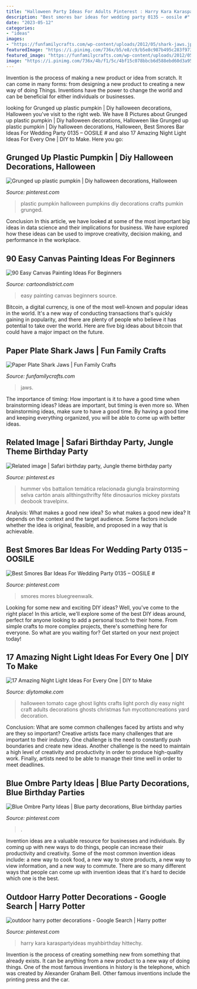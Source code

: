 ```yaml
---
title: "Halloween Party Ideas For Adults Pinterest : Harry Kara Karaspartyideas Myahbirthday Hittechy"
description: "Best smores bar ideas for wedding party 0135 – oosile #"
date: "2023-05-12"
categories:
- "ideas"
images:
- "https://funfamilycrafts.com/wp-content/uploads/2012/05/shark-jaws.jpg"
featuredImage: "https://i.pinimg.com/736x/b5/e8/c9/b5e8c987b495c283f973b612c315a77b.jpg"
featured_image: "https://funfamilycrafts.com/wp-content/uploads/2012/05/shark-jaws.jpg"
image: "https://i.pinimg.com/736x/4b/f1/5c/4bf15c078bbcb6d588ebd60d3a954515.jpg"
---
```



Invention is the process of making a new product or idea from scratch. It can come in many forms: from designing a new product to creating a new way of doing Things. Inventions have the power to change the world and can be beneficial for either individuals or businesses.

	

		
looking for Grunged up plastic pumpkin | Diy halloween decorations, Halloween you've visit to the right web. We have 8 Pictures about Grunged up plastic pumpkin | Diy halloween decorations, Halloween like Grunged up plastic pumpkin | Diy halloween decorations, Halloween, Best Smores Bar Ideas For Wedding Party 0135 – OOSILE # and also 17 Amazing Night Light Ideas For Every One | DIY to Make. Here you go:
		
    
## Grunged Up Plastic Pumpkin | Diy Halloween Decorations, Halloween

<img loading=lazy src="https://i.pinimg.com/736x/14/6f/0d/146f0d4ed9d41b8716e1b2f336c705f4--plastic-pumpkins-pumpkin-ideas.jpg" onerror="this.onerror=null;this.src='https://tse2.mm.bing.net/th?id=OIP.TJflZdj3HjqKAyHVBCSvIgHaNJ&amp;pid=15.1';" alt="Grunged up plastic pumpkin | Diy halloween decorations, Halloween">

_Source: pinterest.com_

>plastic pumpkin halloween pumpkins diy decorations crafts pumkin grunged. 

	

Conclusion
In this article, we have looked at some of the most important big ideas in data science and their implications for business. We have explored how these ideas can be used to improve creativity, decision making, and performance in the workplace.

    
## 90 Easy Canvas Painting Ideas For Beginners

<img loading=lazy src="http://www.cartoondistrict.com/wp-content/uploads/2017/06/Easy-Canvas-Painting-Ideas-For-Beginners16-1.jpg" onerror="this.onerror=null;this.src='https://tse2.mm.bing.net/th?id=OIP.x74ywo_6lFqgoTmFRqKvLQHaKQ&amp;pid=15.1';" alt="90 Easy Canvas Painting Ideas For Beginners">

_Source: cartoondistrict.com_

>easy painting canvas beginners source. 

	

Bitcoin, a digital currency, is one of the most well-known and popular ideas in the world. It's a new way of conducting transactions that's quickly gaining in popularity, and there are plenty of people who believe it has potential to take over the world. Here are five big ideas about bitcoin that could have a major impact on the future.

    
## Paper Plate Shark Jaws | Fun Family Crafts

<img loading=lazy src="https://funfamilycrafts.com/wp-content/uploads/2012/05/shark-jaws.jpg" onerror="this.onerror=null;this.src='https://tse2.mm.bing.net/th?id=OIP.DNvvainOZUsT0xnGULg-jAAAAA&amp;pid=15.1';" alt="Paper Plate Shark Jaws | Fun Family Crafts">

_Source: funfamilycrafts.com_

>jaws. 

	

The importance of timing: How important is it to have a good time when brainstorming ideas?
Ideas are important, but timing is even more so. When brainstorming ideas, make sure to have a good time. By having a good time and keeping everything organized, you will be able to come up with better ideas.

    
## Related Image | Safari Birthday Party, Jungle Theme Birthday Party

<img loading=lazy src="https://i.pinimg.com/736x/4b/f1/5c/4bf15c078bbcb6d588ebd60d3a954515.jpg" onerror="this.onerror=null;this.src='https://tse3.mm.bing.net/th?id=OIP.F7EHecaelyir-QoW6c9mCAAAAA&amp;pid=15.1';" alt="Related image | Safari birthday party, Jungle theme birthday party">

_Source: pinterest.es_

>hummer vbs battalion temática relacionada giungla brainstorming selva cartón anais allthingsthrifty fête dinosaurios mickey pixstats deobook travelpinx. 

	

Analysis: What makes a good new idea?
So what makes a good new idea? It depends on the context and the target audience. Some factors include whether the idea is original, feasible, and proposed in a way that is achievable.

    
## Best Smores Bar Ideas For Wedding Party 0135 – OOSILE #

<img loading=lazy src="https://i.pinimg.com/736x/b5/e8/c9/b5e8c987b495c283f973b612c315a77b.jpg" onerror="this.onerror=null;this.src='https://tse2.mm.bing.net/th?id=OIP.0qnvFI55loEzLIknXj446QHaLH&amp;pid=15.1';" alt="Best Smores Bar Ideas For Wedding Party 0135 – OOSILE #">

_Source: pinterest.com_

>smores mores bluegreenwalk. 

	

Looking for some new and exciting DIY ideas? Well, you've come to the right place! In this article, we'll explore some of the best DIY ideas around, perfect for anyone looking to add a personal touch to their home. From simple crafts to more complex projects, there's something here for everyone. So what are you waiting for? Get started on your next project today!

    
## 17 Amazing Night Light Ideas For Every One | DIY To Make

<img loading=lazy src="http://www.diytomake.com/wp-content/uploads/2017/02/Halloween-Porch-Night-Light.jpg" onerror="this.onerror=null;this.src='https://tse3.mm.bing.net/th?id=OIP.2sy-yPawYIJH0Z3yZW3NfgHaJ4&amp;pid=15.1';" alt="17 Amazing Night Light Ideas For Every One | DIY to Make">

_Source: diytomake.com_

>halloween tomato cage ghost lights crafts light porch diy easy night craft adults decorations ghosts christmas fun mycottoncreations yard decoration. 

	

Conclusion: What are some common challenges faced by artists and why are they so important?
Creative artists face many challenges that are important to their industry. One challenge is the need to constantly push boundaries and create new ideas. Another challenge is the need to maintain a high level of creativity and productivity in order to produce high-quality work. Finally, artists need to be able to manage their time well in order to meet deadlines.

    
## Blue Ombre Party Ideas | Blue Party Decorations, Blue Birthday Parties

<img loading=lazy src="https://i.pinimg.com/736x/b4/43/b7/b443b7c9b5d1ed5c95f2b2ccb1c40cb0.jpg" onerror="this.onerror=null;this.src='https://tse1.mm.bing.net/th?id=OIP.KOlrCaYqKCL7o1oovEmWCAHaJ7&amp;pid=15.1';" alt="Blue Ombre Party Ideas | Blue party decorations, Blue birthday parties">

_Source: pinterest.com_

>. 

	

Invention ideas are a valuable resource for businesses and individuals. By coming up with new ways to do things, people can increase their productivity and creativity. Some of the most common invention ideas include: a new way to cook food, a new way to store products, a new way to view information, and a new way to commute. There are so many different ways that people can come up with invention ideas that it's hard to decide which one is the best.

    
## Outdoor Harry Potter Decorations - Google Search | Harry Potter

<img loading=lazy src="https://i.pinimg.com/736x/b2/1c/e7/b21ce76b8256e9f6a7765d90cacb36d3.jpg" onerror="this.onerror=null;this.src='https://tse4.mm.bing.net/th?id=OIP.MSheRiKp2lM8U4eHuVKYhwHaLL&amp;pid=15.1';" alt="outdoor harry potter decorations - Google Search | Harry potter">

_Source: pinterest.com_

>harry kara karaspartyideas myahbirthday hittechy. 

	

Invention is the process of creating something new from something that already exists. It can be anything from a new product to a new way of doing things. One of the most famous inventions in history is the telephone, which was created by Alexander Graham Bell. Other famous inventions include the printing press and the car.

